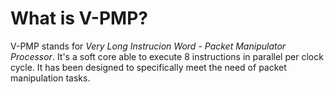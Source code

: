 # What is V-PMP?
V-PMP stands for *Very Long Instrucion Word* - *Packet Manipulator Processor*. It's a soft core able to execute 8 instructions in parallel per clock cycle. It has been designed to specifically meet the need of packet manipulation tasks.
